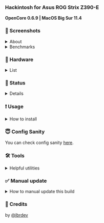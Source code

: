 ### Hackintosh for Asus ROG Strix Z390-E

__OpenCore 0.6.9 | MacOS Big Sur 11.4__

### 📸 Screenshots
<details>
<summary>About</summary>

![About](_resources/about.png)

</details>
<details>
<summary>Benchmarks</summary>

![Disk](_resources/disk.png)

![Cinebench](_resources/cinebench.png)

![Geekbench](_resources/geekbench.png)

</details>

### 📃 Hardware
<details>
<summary>List</summary>

* Motherboard: ASUS ROG STRIX Z390-E Gaming ATX (s-1151)
* CPU: Intel Core i5-9600K 3.7GHz/9MB (s-1151)
* GPU: Radeon RX 580 8GB DDR5 Sapphire Pulse
* RAM: Crucial Ballistic Sport LT Red  3200MHz (16x2)
* Memory: Samsung 970 EVO Plus 500GB
* WIFI/Bluetooth: [Fenvi T919](https://www.aliexpress.com/item/32778371977.html)
* Power: 650W Corsair RM650X
* CPU Cooler: Be Quite Dark Rock Pro 4
* Case: DeepCool Matrexx 55
* Monitor: LG UltraFine 27UL650-W 27’’
* Mouse: Logitech MXMaster 2S
* Keyboard: Varmilo VA108MAC
* Kingston SKC400S37 128Gb
* WD Caviar Blue WD10EZEX 1 Tb

</details>

### 🔄 Status
<details>
<summary>Details</summary>

* Bluetooth & Wi-Fi (via [Fenvi T919](https://www.aliexpress.com/item/32778371977.html))
* [M.2 slots](_resources/m2_info.png)
* Onboard Bluetooth. Try this [kext](https://github.com/zxystd/IntelBluetoothFirmware).
* [USB table](_usb_map/usb_table.md)

</details>



### ❗️ Usage
<details>
<summary>How to install</summary>

1. Fill the [SMBIOS](https://dortania.github.io/OpenCore-Desktop-Guide/post-install/iservices.html#generate-a-new-serial) section
2. Update BIOS to the latest version

<details>
<summary>3. Check BIOS settings</summary>
|Option|Flag|
|-|-|
|Fast Boot | disable|
|Secure Boot | disable
|VT-d | disable
|CSM | disable
|CFG-Lock | disable
|Serial Port | disable
|WiFi & Bluetooth | disable
|Above 4G | enable
|XHCI Hand-off | enable
|OS Type | windows |
|XMP II profile (optional)| enable|

</details>

</details>


### 😇 Config Sanity
You can check config sanity [here](https://opencore.slowgeek.com/?file=coffeelake066PvDtBs&rs=coffeelake066).

### 🛠 Tools
<details>
<summary>Helpful utilities</summary>

* [MountEFI](https://github.com/corpnewt/MountEFI) - Helps to mount /EFI folder
* [ProperTree](https://github.com/corpnewt/MountEFI) - A way to open config.plist
* [USBMap](https://github.com/corpnewt/USBMap) - Tool to make a usb map
* [GenSMBIOS](https://github.com/corpnewt/GenSMBIOS) - Apple seral generator
* [Lilu-and-Friends](https://github.com/corpnewt/Lilu-and-Friends) - To update kexts
* [OCConfigCompare](https://github.com/corpnewt/OCConfigCompare) - To update OC

</details>

### ✅ Manual update
<details>
<summary>How to manual update this build</summary>

1. Update kexts  
You can compile them with [Lilu-and-Friends](https://github.com/corpnewt/Lilu-and-Friends).  
Or download the pre-compiled ones from [kexts.goldfish64.com](kexts.goldfish64.com).

2. Update following `*.efi` files  
* `EFI/BOOT/BOOTx64.efi`
* `EFI/OC/OpenCore.efi`
* `EFI/OC/Drivers/OpenRuntime.efi`
* `EFI/OC/Drivers/OpenCanopy.efi`
* `EFI/OC/Tools/OpenShell.efi`
* Remove `EFI/OC/Resources` and replace with [this](https://github.com/acidanthera/OcBinaryData/tree/master/Resources).

3. Update Config  
  1. Run [OC Config Compare](https://github.com/corpnewt/OCConfigCompare) on `config.plist` and the `Docs/Sample.plist` from the release archive.
  2. Compare the highlighted values side by side.
  3. Double-check the [guide](https://dortania.github.io/OpenCore-Install-Guide/) on the differences.
  4. [Use Sanity Checker](https://opencore.slowgeek.com) or `ocvalidate` utility.

</details>

### 📩 Credits
by [@lbrdev](https://github.com/lbrdev)
